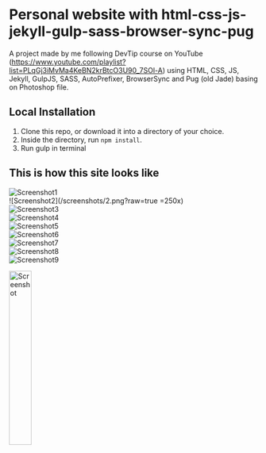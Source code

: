 Personal website with html-css-js-jekyll-gulp-sass-browser-sync-pug
=============================

A project made by me following DevTip course on YouTube (https://www.youtube.com/playlist?list=PLqGj3iMvMa4KeBN2krBtcO3U90_7SOl-A) using HTML, CSS, JS, Jekyll, GulpJS, SASS, AutoPrefixer, BrowserSync and Pug (old Jade) basing on Photoshop file.




## Local Installation

1. Clone this repo, or download it into a directory of your choice.
2. Inside the directory, run `npm install`.
3. Run gulp in terminal


## This is how this site looks like
![Screenshot1](/screenshots/1.png?raw=true "Screenshot1")
</br>
![Screenshot2](/screenshots/2.png?raw=true =250x)
</br>
![Screenshot3](/screenshots/3.png?raw=true "Screenshot3")
</br>
![Screenshot4](/screenshots/4.png?raw=true "Screenshot4")
</br>
![Screenshot5](/screenshots/5.png?raw=true "Screenshot5")
</br>
![Screenshot6](/screenshots/6.png?raw=true "Screenshot6")
</br>
![Screenshot7](/screenshots/7.png?raw=true "Screenshot7")
</br>
![Screenshot8](/screenshots/8.png?raw=true "Screenshot8")
</br>
![Screenshot9](/screenshots/9.png?raw=true "Screenshot9")
</br>

<img src="https://github.com/szymonhernik/Responsive_Personal_Website_Jekyll-Gulp-Sass-Browser-sync-Pug_DevTips/blob/master/screenshots/2.png" alt="Screenshot" style="width: 30%; height: 30%;"/>
